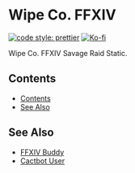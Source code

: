 # Wipe Co. FFXIV

[![code style: prettier](https://img.shields.io/badge/code_style-prettier-ff69b4.svg?style=for-the-badge&logo=prettier)](https://github.com/prettier/prettier)
[![Ko-fi](https://img.shields.io/badge/support_me_on_ko--fi-F16061?style=for-the-badge&logo=kofi&logoColor=f5f5f5)](https://ko-fi.com/CostasAK)

Wipe Co. FFXIV Savage Raid Static.

## Contents

- [Contents](#contents)
- [See Also](#see-also)

## See Also

- [FFXIV Buddy](https://ffxiv.kokke.eu/)
- [Cactbot User](https://github.com/CostasAK/cactbot-user)
